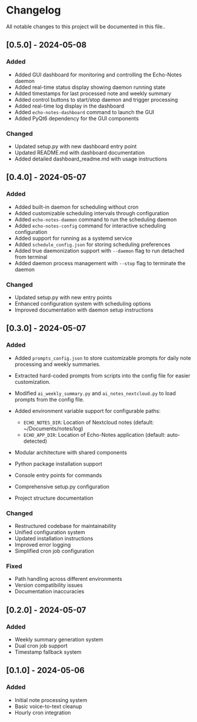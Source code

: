 # Changelog

All notable changes to this project will be documented in this file..

## [0.5.0] - 2024-05-08

### Added

- Added GUI dashboard for monitoring and controlling the Echo-Notes daemon
- Added real-time status display showing daemon running state
- Added timestamps for last processed note and weekly summary
- Added control buttons to start/stop daemon and trigger processing
- Added real-time log display in the dashboard
- Added `echo-notes-dashboard` command to launch the GUI
- Added PyQt6 dependency for the GUI components

### Changed

- Updated setup.py with new dashboard entry point
- Updated README.md with dashboard documentation
- Added detailed dashboard_readme.md with usage instructions

## [0.4.0] - 2024-05-07

### Added

- Added built-in daemon for scheduling without cron
- Added customizable scheduling intervals through configuration
- Added `echo-notes-daemon` command to run the scheduling daemon
- Added `echo-notes-config` command for interactive scheduling configuration
- Added support for running as a systemd service
- Added `schedule_config.json` for storing scheduling preferences
- Added true daemonization support with `--daemon` flag to run detached from terminal
- Added daemon process management with `--stop` flag to terminate the daemon

### Changed

- Updated setup.py with new entry points
- Enhanced configuration system with scheduling options
- Improved documentation with daemon setup instructions

## [0.3.0] - 2024-05-07

### Added

-   Added `prompts_config.json` to store customizable prompts for daily note processing and weekly summaries.
-   Extracted hard-coded prompts from scripts into the config file for easier customization.
-   Modified `ai_weekly_summary.py` and `ai_notes_nextcloud.py` to load prompts from the config file.
-   Added environment variable support for configurable paths:
    - `ECHO_NOTES_DIR`: Location of Nextcloud notes (default: ~/Documents/notes/log)
    - `ECHO_APP_DIR`: Location of Echo-Notes application (default: auto-detected)

- Modular architecture with shared components
- Python package installation support
- Console entry points for commands
- Comprehensive setup.py configuration
- Project structure documentation

### Changed
- Restructured codebase for maintainability
- Unified configuration system
- Updated installation instructions
- Improved error logging
- Simplified cron job configuration

### Fixed
- Path handling across different environments
- Version compatibility issues
- Documentation inaccuracies

## [0.2.0] - 2024-05-07

### Added
- Weekly summary generation system
- Dual cron job support
- Timestamp fallback system

## [0.1.0] - 2024-05-06

### Added
- Initial note processing system
- Basic voice-to-text cleanup
- Hourly cron integration
